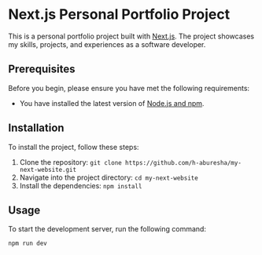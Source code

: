# Next.js Personal Portfolio Project

This is a personal portfolio project built with [Next.js](https://nextjs.org/). The project showcases my skills, projects, and experiences as a software developer.

## Prerequisites

Before you begin, please ensure you have met the following requirements:

- You have installed the latest version of [Node.js and npm](https://nodejs.org/en/download/).

## Installation

To install the project, follow these steps:

1. Clone the repository: `git clone https://github.com/h-aburesha/my-next-website.git`
2. Navigate into the project directory: `cd my-next-website`
3. Install the dependencies: `npm install`

## Usage

To start the development server, run the following command:

```bash
npm run dev
